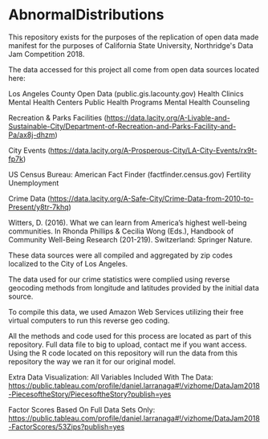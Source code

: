 # AbnormalDistributions
This repository exists for the purposes of the replication of open data made manifest for the purposes of California State University, Northridge's Data Jam Competition 2018.

The data accessed for this project all come from open data sources located here:

Los Angeles County Open Data (public.gis.lacounty.gov)
    Health Clinics
    Mental Health Centers
    Public Health Programs 
    Mental Health Counseling

Recreation & Parks Facilities (https://data.lacity.org/A-Livable-and-Sustainable-City/Department-of-Recreation-and-Parks-Facility-and-Pa/ax8j-dhzm)

City Events (https://data.lacity.org/A-Prosperous-City/LA-City-Events/rx9t-fp7k)

US Census Bureau: American Fact Finder (factfinder.census.gov)
  Fertility
  Unemployment 

Crime Data (https://data.lacity.org/A-Safe-City/Crime-Data-from-2010-to-Present/y8tr-7khq) 

Witters, D. (2016). What we can learn from America’s highest well-being communities. In Rhonda Phillips & Cecilia Wong (Eds.), Handbook of Community Well-Being Research (201-219). Switzerland: Springer Nature. 

These data sources were all compiled and aggregated by zip codes localized to the City of Los Angeles.

The data used for our crime statistics were complied using reverse geocoding methods from longitude and latitudes provided by the initial data source.

To compile this data, we used Amazon Web Services utilizing their free virtual computers to run this reverse geo coding.

All the methods and code used for this process are located as part of this repository. Full data file to big to upload, contact me if you want access.  Using the R code located on this repository will run the data from this repository the way we ran it for our original model.

Extra Data Visualization:
All Variables Included With The Data:
https://public.tableau.com/profile/daniel.larranaga#!/vizhome/DataJam2018-PiecesoftheStory/PiecesoftheStory?publish=yes

Factor Scores Based On Full Data Sets Only:
https://public.tableau.com/profile/daniel.larranaga#!/vizhome/DataJam2018-FactorScores/53Zips?publish=yes
